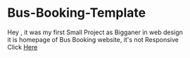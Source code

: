 # Bus-Booking-Template
Hey , it was my first Small Project as Bigganer in web design <br> 
it is homepage of Bus Booking website, it's not Responsive 
<br> Click [Here](https://jaimin78.github.io/Bus-Booking-Template/)
